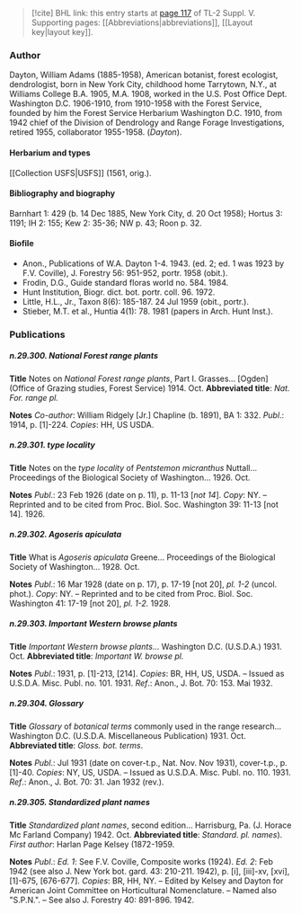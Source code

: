 > [!cite] BHL link: this entry starts at [page 117](https://www.biodiversitylibrary.org/item/103833#page/129/mode/1up) of TL-2 Suppl. V.
> Supporting pages: [[Abbreviations|abbreviations]], [[Layout key|layout key]].

### Author

Dayton, William Adams (1885-1958), American botanist, forest ecologist, dendrologist, born in New York City, childhood home Tarrytown, N.Y., at Williams College B.A. 1905, M.A. 1908, worked in the U.S. Post Office Dept. Washington D.C. 1906-1910, from 1910-1958 with the Forest Service, founded by him the Forest Service Herbarium Washington D.C. 1910, from 1942 chief of the Division of Dendrology and Range Forage Investigations, retired 1955, collaborator 1955-1958. (*Dayton*).

#### Herbarium and types

[[Collection USFS|USFS]] (1561, orig.).

#### Bibliography and biography

Barnhart 1: 429 (b. 14 Dec 1885, New York City, d. 20 Oct 1958); Hortus 3: 1191; IH 2: 155; Kew 2: 35-36; NW p. 43; Roon p. 32.

#### Biofile

- Anon., Publications of W.A. Dayton 1-4. 1943. (ed. 2; ed. 1 was 1923 by F.V. Coville), J. Forestry 56: 951-952, portr. 1958 (obit.).
- Frodin, D.G., Guide standard floras world no. 584. 1984.
- Hunt Institution, Biogr. dict. bot. portr. coll. 96. 1972.
- Little, H.L., Jr., Taxon 8(6): 185-187. 24 Jul 1959 (obit., portr.).
- Stieber, M.T. et al., Huntia 4(1): 78. 1981 (papers in Arch. Hunt Inst.).

### Publications

##### n.29.300. National Forest range plants

**Title**
Notes on *National Forest range plants*, Part I. Grasses... \[Ogden\] (Office of Grazing studies, Forest Service) 1914. Oct.
**Abbreviated title**: *Nat. For. range pl.*

**Notes**
*Co-author*: William Ridgely \[Jr.\] Chapline (b. 1891), BA 1: 332.
*Publ*.: 1914, p. \[1\]-224. *Copies*: HH, US USDA.

##### n.29.301. type locality

**Title**
Notes on the *type locality* of *Pentstemon micranthus* Nuttall... Proceedings of the Biological Society of Washington... 1926. Oct.

**Notes**
*Publ*.: 23 Feb 1926 (date on p. 11), p. 11-13 \[*not 14*\]. *Copy*: NY. – Reprinted and to be cited from Proc. Biol. Soc. Washington 39: 11-13 \[not 14\]. 1926.

##### n.29.302. Agoseris apiculata

**Title**
What is *Agoseris apiculata* Greene... Proceedings of the Biological Society of Washington... 1928. Oct.

**Notes**
*Publ*.: 16 Mar 1928 (date on p. 17), p. 17-19 \[not 20\], *pl. 1-2* (uncol. phot.). *Copy*: NY. – Reprinted and to be cited from Proc. Biol. Soc. Washington 41: 17-19 \[not 20\], *pl. 1-2.* 1928.

##### n.29.303. Important Western browse plants

**Title**
*Important Western browse plants*... Washington D.C. (U.S.D.A.) 1931. Oct.
**Abbreviated title**: *Important W. browse pl.*

**Notes**
*Publ*.: 1931, p. \[1\]-213, \[214\]. *Copies*: BR, HH, US, USDA. – Issued as U.S.D.A. Misc. Publ. no. 101. 1931.
*Ref*.: Anon., J. Bot. 70: 153. Mai 1932.

##### n.29.304. Glossary

**Title**
*Glossary* of *botanical terms* commonly used in the range research... Washington D.C. (U.S.D.A. Miscellaneous Publication) 1931. Oct.
**Abbreviated title**: *Gloss. bot. terms*.

**Notes**
*Publ*.: Jul 1931 (date on cover-t.p., Nat. Nov. Nov 1931), cover-t.p., p. \[1\]-40. *Copies*: NY, US, USDA. – Issued as U.S.D.A. Misc. Publ. no. 110. 1931.
*Ref*.: Anon., J. Bot. 70: 31. Jan 1932 (rev.).

##### n.29.305. Standardized plant names

**Title**
*Standardized plant names*, second edition... Harrisburg, Pa. (J. Horace Mc Farland Company) 1942. Oct.
**Abbreviated title**: *Standard. pl. names*). *First author*: Harlan Page Kelsey (1872-1959.

**Notes**
*Publ*.: *Ed. 1*: See F.V. Coville, Composite works (1924).
*Ed. 2*: Feb 1942 (see also J. New York bot. gard. 43: 210-211. 1942), p. \[i\], \[iii\]-xv, \[xvi\], \[1\]-675, \[676-677\]. *Copies*: BR, HH, NY. – Edited by Kelsey and Dayton for American Joint Committee on Horticultural Nomenclature. – Named also "S.P.N.". – See also J. Forestry 40: 891-896. 1942.

